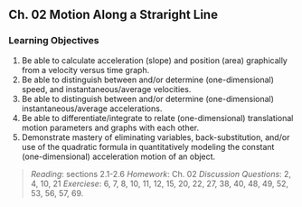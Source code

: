 ## Ch. 02 Motion Along a Straright Line

### Learning Objectives
1. Be able to calculate acceleration (slope) and position (area) graphically from a velocity versus time graph.
2. Be able to distinguish between and/or determine (one-dimensional) speed, and instantaneous/average velocities.
3. Be able to distinguish between and/or determine (one-dimensional) instantaneous/average accelerations.
4. Be able to differentiate/integrate to relate (one-dimensional) translational motion parameters and graphs with each other.
5. Demonstrate mastery of eliminating variables, back-substitution, and/or use of the quadratic formula in quantitatively modeling the constant (one-dimensional) acceleration motion of an object.

>_Reading_: sections 2.1-2.6
_Homework_: Ch. 02
_Discussion Questions_:  2, 4, 10, 21
_Exerciese_:  6, 7, 8, 10, 11, 12, 15, 20, 22, 27, 38, 40, 48, 49, 52, 53, 56, 57, 69.
